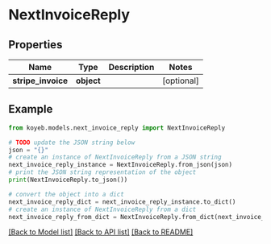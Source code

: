 # NextInvoiceReply


## Properties

Name | Type | Description | Notes
------------ | ------------- | ------------- | -------------
**stripe_invoice** | **object** |  | [optional] 

## Example

```python
from koyeb.models.next_invoice_reply import NextInvoiceReply

# TODO update the JSON string below
json = "{}"
# create an instance of NextInvoiceReply from a JSON string
next_invoice_reply_instance = NextInvoiceReply.from_json(json)
# print the JSON string representation of the object
print(NextInvoiceReply.to_json())

# convert the object into a dict
next_invoice_reply_dict = next_invoice_reply_instance.to_dict()
# create an instance of NextInvoiceReply from a dict
next_invoice_reply_from_dict = NextInvoiceReply.from_dict(next_invoice_reply_dict)
```
[[Back to Model list]](../README.md#documentation-for-models) [[Back to API list]](../README.md#documentation-for-api-endpoints) [[Back to README]](../README.md)


